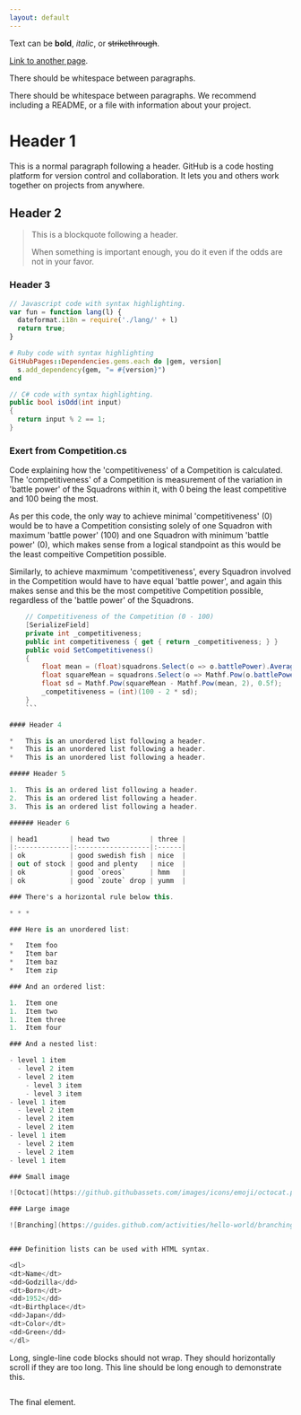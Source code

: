 ```yaml
---
layout: default
---
```


Text can be **bold**, _italic_, or ~~strikethrough~~.

[Link to another page](https://github.com/ThomasDoyle11/medieval_battle_management_sim/blob/master/classes/Competition.cs).

There should be whitespace between paragraphs.

There should be whitespace between paragraphs. We recommend including a README, or a file with information about your project.

# Header 1

This is a normal paragraph following a header. GitHub is a code hosting platform for version control and collaboration. It lets you and others work together on projects from anywhere.

## Header 2

> This is a blockquote following a header.
>
> When something is important enough, you do it even if the odds are not in your favor.

### Header 3

```js
// Javascript code with syntax highlighting.
var fun = function lang(l) {
  dateformat.i18n = require('./lang/' + l)
  return true;
}
```

```ruby
# Ruby code with syntax highlighting
GitHubPages::Dependencies.gems.each do |gem, version|
  s.add_dependency(gem, "= #{version}")
end
```

```cs
// C# code with syntax highlighting.
public bool isOdd(int input)
{
  return input % 2 == 1;
}
```

### Exert from Competition.cs

Code explaining how the 'competitiveness' of a Competition is calculated. The 'competitiveness' of a Competition is measurement of the variation in 'battle power' of the Squadrons within it, with 0 being the least competitive and 100 being the most.

As per this code, the only way to achieve minimal 'competitiveness' (0) would be to have a Competition consisting solely of one Squadron with maximum 'battle power' (100) and one Squadron with minimum 'battle power' (0), which makes sense from a logical standpoint as this would be the least compeitive Competition possible.

Similarly, to achieve maxmimum 'competitiveness', every Squadron involved in the Competition would have to have equal 'battle power', and again this makes sense and this be the most competitive Competition possible, regardless of the 'battle power' of the Squadrons.

```cs
    // Competitiveness of the Competition (0 - 100)
    [SerializeField]
    private int _competitiveness;
    public int competitiveness { get { return _competitiveness; } }
    public void SetCompetitiveness()
    {
        float mean = (float)squadrons.Select(o => o.battlePower).Average();
        float squareMean = squadrons.Select(o => Mathf.Pow(o.battlePower, 2)).Average();
        float sd = Mathf.Pow(squareMean - Mathf.Pow(mean, 2), 0.5f);
        _competitiveness = (int)(100 - 2 * sd);
    }
    ```

#### Header 4

*   This is an unordered list following a header.
*   This is an unordered list following a header.
*   This is an unordered list following a header.

##### Header 5

1.  This is an ordered list following a header.
2.  This is an ordered list following a header.
3.  This is an ordered list following a header.

###### Header 6

| head1        | head two          | three |
|:-------------|:------------------|:------|
| ok           | good swedish fish | nice  |
| out of stock | good and plenty   | nice  |
| ok           | good `oreos`      | hmm   |
| ok           | good `zoute` drop | yumm  |

### There's a horizontal rule below this.

* * *

### Here is an unordered list:

*   Item foo
*   Item bar
*   Item baz
*   Item zip

### And an ordered list:

1.  Item one
1.  Item two
1.  Item three
1.  Item four

### And a nested list:

- level 1 item
  - level 2 item
  - level 2 item
    - level 3 item
    - level 3 item
- level 1 item
  - level 2 item
  - level 2 item
  - level 2 item
- level 1 item
  - level 2 item
  - level 2 item
- level 1 item

### Small image

![Octocat](https://github.githubassets.com/images/icons/emoji/octocat.png)

### Large image

![Branching](https://guides.github.com/activities/hello-world/branching.png)


### Definition lists can be used with HTML syntax.

<dl>
<dt>Name</dt>
<dd>Godzilla</dd>
<dt>Born</dt>
<dd>1952</dd>
<dt>Birthplace</dt>
<dd>Japan</dd>
<dt>Color</dt>
<dd>Green</dd>
</dl>

```
Long, single-line code blocks should not wrap. They should horizontally scroll if they are too long. This line should be long enough to demonstrate this.
```

```
The final element.
```

